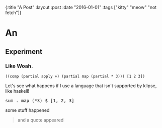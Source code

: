 {:title "A Post"
 :layout :post
 :date "2016-01-01"
 :tags  ["kitty" "meow" "not fetch"]}

# An

## Experiment

### Like Woah. 

```
((comp (partial apply +) (partial map (partial * 3))) [1 2 3])
```

Let's see what happens if I use a language that isn't supported by klipse, like haskell! 

<pre class="haskell">
sum . map (*3) $ [1, 2, 3]
</pre>

some stuff happened

>and a quote appeared
